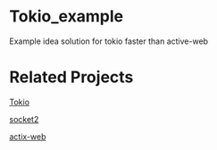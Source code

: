 # Tokio_example
Example idea solution for tokio faster than active-web

# Related Projects
[Tokio](https://github.com/tokio-rs/tokio)

[socket2](https://github.com/rust-lang/socket2)

[actix-web](https://github.com/actix/actix-web)
